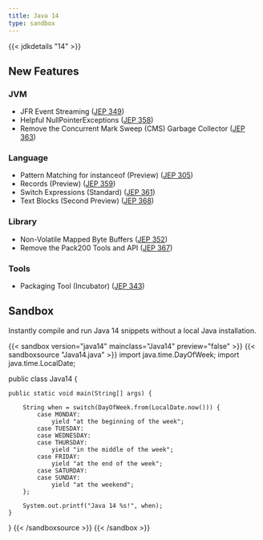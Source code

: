 ```yaml
---
title: Java 14
type: sandbox
---
```


{{< jdkdetails "14" >}}

## New Features

### JVM

* JFR Event Streaming ([JEP 349](http://openjdk.java.net/jeps/349))
* Helpful NullPointerExceptions ([JEP 358](http://openjdk.java.net/jeps/358))
* Remove the Concurrent Mark Sweep (CMS) Garbage Collector ([JEP 363](http://openjdk.java.net/jeps/363))

### Language

* Pattern Matching for instanceof (Preview) ([JEP 305](http://openjdk.java.net/jeps/305))
* Records (Preview) ([JEP 359](http://openjdk.java.net/jeps/359))
* Switch Expressions (Standard) ([JEP 361](http://openjdk.java.net/jeps/361))
* Text Blocks (Second Preview) ([JEP 368](http://openjdk.java.net/jeps/368))

### Library

* Non-Volatile Mapped Byte Buffers ([JEP 352](http://openjdk.java.net/jeps/352))
* Remove the Pack200 Tools and API ([JEP 367](http://openjdk.java.net/jeps/367))

### Tools

* Packaging Tool (Incubator) ([JEP 343](http://openjdk.java.net/jeps/343))


## Sandbox

Instantly compile and run Java 14 snippets without a local Java installation.

{{< sandbox version="java14" mainclass="Java14" preview="false" >}}
{{< sandboxsource "Java14.java" >}}
import java.time.DayOfWeek;
import java.time.LocalDate;

public class Java14 {
    
    public static void main(String[] args) {

        String when = switch(DayOfWeek.from(LocalDate.now())) {
            case MONDAY:
                yield "at the beginning of the week";
            case TUESDAY:
            case WEDNESDAY:
            case THURSDAY:
                yield "in the middle of the week";
            case FRIDAY:
                yield "at the end of the week";
            case SATURDAY:
            case SUNDAY:
                yield "at the weekend";
        };

        System.out.printf("Java 14 %s!", when);
    }

}
{{< /sandboxsource >}}
{{< /sandbox >}}

